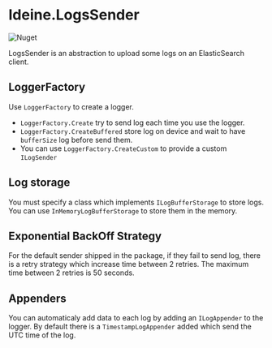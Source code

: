 # Ideine.LogsSender 

![Nuget](https://img.shields.io/nuget/v/Ideine.LogsSender)


LogsSender is an abstraction to upload some logs on an ElasticSearch client.

## LoggerFactory

Use `LoggerFactory` to create a logger.
  - `LoggerFactory.Create` try to send log each time you use the logger.
  - `LoggerFactory.CreateBuffered` store log on device and wait to have `bufferSize` log before send them.
  - You can use `LoggerFactory.CreateCustom` to provide a custom `ILogSender`

## Log storage

You must specify a class which implements `ILogBufferStorage` to store logs. You can use `InMemoryLogBufferStorage` to store them in the memory.

## Exponential BackOff Strategy

For the default sender shipped in the package, if they fail to send log, there is a retry strategy which increase time between 2 retries. The maximum time between 2 retries is 50 seconds.

## Appenders

You can automaticaly add data to each log by adding an `ILogAppender` to the logger. By default there is a `TimestampLogAppender` added which send the UTC time of the log.
